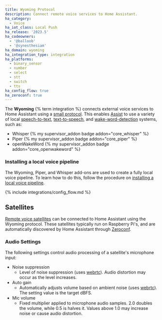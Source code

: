 ```yaml
---
title: Wyoming Protocol
description: Connect remote voice services to Home Assistant.
ha_category:
  - Voice
ha_iot_class: Local Push
ha_release: '2023.5'
ha_codeowners:
  - '@balloob'
  - '@synesthesiam'
ha_domain: wyoming
ha_integration_type: integration
ha_platforms:
  - binary_sensor
  - number
  - select
  - stt
  - switch
  - tts
ha_config_flow: true
ha_zeroconf: true
---
```


The **Wyoming** {% term integration %} connects external voice services to Home Assistant using a [small protocol](https://github.com/rhasspy/rhasspy3/blob/master/docs/wyoming.md). This enables [Assist](/voice_control/) to use a variety of local [speech-to-text](/integrations/stt/), [text-to-speech](/integrations/tts/), and [wake-word-detection](/integrations/wake_word/) systems, such as:

- Whisper {% my supervisor_addon badge addon="core_whisper" %}
- Piper {% my supervisor_addon badge addon="core_piper" %}
- openWakeWord {% my supervisor_addon badge addon="core_openwakeword" %}

### Installing a local voice pipeline

The Wyoming, Piper, and Whisper add-ons are used to create a fully local voice pipeline. To learn how to do this, follow the procedure on [installing a local voice pipeline](/voice_control/voice_remote_local_assistant/).

{% include integrations/config_flow.md %}

## Satellites

[Remote voice satellites](https://github.com/rhasspy/wyoming-satellite) can be connected to Home Assistant using the Wyoming protocol. These satellites typically run on Raspberry Pi's, and are automatically discovered by Home Assistant through [Zeroconf](/integrations/zeroconf).


### Audio Settings

The following settings control audio processing of a satellite's microphone input:

- Noise suppression
    - Level of noise suppression (uses [webrtc]). Audio distortion may occur as the level increases.
- Auto gain
    - Automatically adjusts volume based on ambient noise (uses [webrtc]). The setting value is the target dBFS.
- Mic volume
    - Fixed multiplier applied to microphone audio samples. 2.0 doubles the volume, while 0.5 is halves it. Values above 1.0 may increase noise or cause audio distortion.

[webrtc]: https://github.com/rhasspy/webrtc-noise-gain
